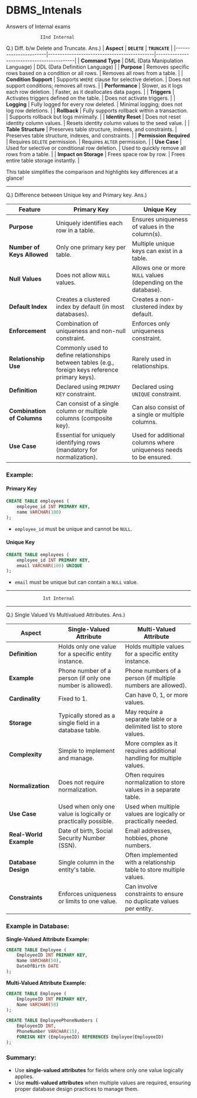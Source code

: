 # DBMS_Intenals
Answers of Internal exams

                 IInd Internal

Q.) Diff. b/w Delete and Truncate.
Ans.)
| **Aspect**            | **`DELETE`**                                | **`TRUNCATE`**                            |
|-----------------------|---------------------------------------------|-------------------------------------------|
| **Command Type**      | DML (Data Manipulation Language)            | DDL (Data Definition Language)            |
| **Purpose**           | Removes specific rows based on a condition or all rows. | Removes all rows from a table.            |
| **Condition Support** | Supports `WHERE` clause for selective deletion. | Does not support conditions; removes all rows. |
| **Performance**       | Slower, as it logs each row deletion.       | Faster, as it deallocates data pages.      |
| **Triggers**          | Activates triggers defined on the table.    | Does not activate triggers.               |
| **Logging**           | Fully logged for every row deleted.         | Minimal logging; does not log row deletions. |
| **Rollback**          | Fully supports rollback within a transaction. | Supports rollback but logs minimally.     |
| **Identity Reset**    | Does not reset identity column values.      | Resets identity column values to the seed value. |
| **Table Structure**   | Preserves table structure, indexes, and constraints. | Preserves table structure, indexes, and constraints. |
| **Permission Required** | Requires `DELETE` permission.              | Requires `ALTER` permission.              |
| **Use Case**          | Used for selective or conditional row deletion. | Used to quickly remove all rows from a table. |
| **Impact on Storage** | Frees space row by row.                     | Frees entire table storage instantly.     |

This table simplifies the comparison and highlights key differences at a glance!

__________________________________________

Q.) Difference between Unique key and Primary key.
Ans.)

| Feature                     | **Primary Key**                                | **Unique Key**                                |
|-----------------------------|-----------------------------------------------|-----------------------------------------------|
| **Purpose**                 | Uniquely identifies each row in a table.      | Ensures uniqueness of values in the column(s). |
| **Number of Keys Allowed**  | Only one primary key per table.               | Multiple unique keys can exist in a table.    |
| **Null Values**             | Does not allow `NULL` values.                 | Allows one or more `NULL` values (depending on the database). |
| **Default Index**           | Creates a clustered index by default (in most databases). | Creates a non-clustered index by default.     |
| **Enforcement**             | Combination of uniqueness and non-null constraint. | Enforces only uniqueness constraint.         |
| **Relationship Use**        | Commonly used to define relationships between tables (e.g., foreign keys reference primary keys). | Rarely used in relationships.                |
| **Definition**              | Declared using `PRIMARY KEY` constraint.      | Declared using `UNIQUE` constraint.          |
| **Combination of Columns**  | Can consist of a single column or multiple columns (composite key). | Can also consist of a single or multiple columns. |
| **Use Case**                | Essential for uniquely identifying rows (mandatory for normalization). | Used for additional columns where uniqueness needs to be ensured. |

### Example:

#### **Primary Key**
```sql
CREATE TABLE employees (
    employee_id INT PRIMARY KEY,
    name VARCHAR(100)
);
```

- `employee_id` must be unique and cannot be `NULL`.

#### **Unique Key**
```sql
CREATE TABLE employees (
    employee_id INT PRIMARY KEY,
    email VARCHAR(100) UNIQUE
);
```

- `email` must be unique but can contain a `NULL` value.

___

                  Ist Internal

___ 

Q.) Single Valued Vs Multivalued Attributes.
Ans.) 

| **Aspect**                | **Single-Valued Attribute**                                     | **Multi-Valued Attribute**                                     |
|---------------------------|---------------------------------------------------------------|---------------------------------------------------------------|
| **Definition**            | Holds only one value for a specific entity instance.           | Holds multiple values for a specific entity instance.         |
| **Example**               | Phone number of a person (if only one number is allowed).      | Phone numbers of a person (if multiple numbers are allowed).  |
| **Cardinality**           | Fixed to 1.                                                   | Can have 0, 1, or more values.                                |
| **Storage**               | Typically stored as a single field in a database table.        | May require a separate table or a delimited list to store values. |
| **Complexity**            | Simple to implement and manage.                               | More complex as it requires additional handling for multiple values. |
| **Normalization**         | Does not require normalization.                               | Often requires normalization to store values in a separate table. |
| **Use Case**              | Used when only one value is logically or practically possible. | Used when multiple values are logically or practically needed. |
| **Real-World Example**    | Date of birth, Social Security Number (SSN).                  | Email addresses, hobbies, phone numbers.                     |
| **Database Design**       | Single column in the entity's table.                          | Often implemented with a relationship table to store multiple values. |
| **Constraints**           | Enforces uniqueness or limits to one value.                  | Can involve constraints to ensure no duplicate values per entity. |

### Example in Database:

**Single-Valued Attribute Example:**
```sql
CREATE TABLE Employee (
    EmployeeID INT PRIMARY KEY,
    Name VARCHAR(50),
    DateOfBirth DATE
);
```

**Multi-Valued Attribute Example:**
```sql
CREATE TABLE Employee (
    EmployeeID INT PRIMARY KEY,
    Name VARCHAR(50)
);

CREATE TABLE EmployeePhoneNumbers (
    EmployeeID INT,
    PhoneNumber VARCHAR(15),
    FOREIGN KEY (EmployeeID) REFERENCES Employee(EmployeeID)
);
``` 

### Summary:
- Use **single-valued attributes** for fields where only one value logically applies.
- Use **multi-valued attributes** when multiple values are required, ensuring proper database design practices to manage them.




















